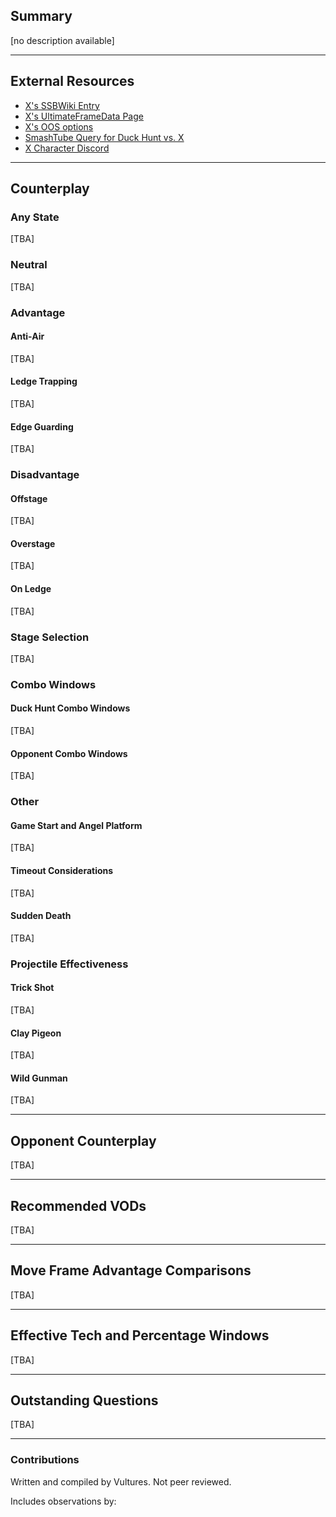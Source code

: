 ## Summary
[no description available]

---

## External Resources
- [X's SSBWiki Entry](https://www.ssbwiki.com/X_(SSBU))
- [X's UltimateFrameData Page](https://ultimateframedata.com/x.php)
- [X's OOS options](https://www.outofshield.com/character?Character=X)
- [SmashTube Query for Duck Hunt vs. X](https://smash-tube.com/en/")
- [X Character Discord](https://discord.com/)

---

## Counterplay

### Any State
[TBA]

### Neutral
[TBA]

### Advantage

#### Anti-Air
[TBA]

#### Ledge Trapping
[TBA]

#### Edge Guarding
[TBA]

### Disadvantage

#### Offstage
[TBA]

#### Overstage
[TBA]

#### On Ledge
[TBA]

### Stage Selection
[TBA]

### Combo Windows

#### Duck Hunt Combo Windows
[TBA]

#### Opponent Combo Windows
[TBA]

### Other

#### Game Start and Angel Platform
[TBA]

#### Timeout Considerations
[TBA]

#### Sudden Death
[TBA]

### Projectile Effectiveness

#### Trick Shot
[TBA]

#### Clay Pigeon
[TBA]

#### Wild Gunman
[TBA]

---

## Opponent Counterplay
[TBA]

---

## Recommended VODs
[TBA]

---
## Move Frame Advantage Comparisons
[TBA]

---
## Effective Tech and Percentage Windows
[TBA]

---

## Outstanding Questions   
[TBA]

---
### Contributions

Written and compiled by Vultures. Not peer reviewed.

Includes observations by:
